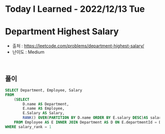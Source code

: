 # Today I Learned - 2022/12/13 Tue

# Department Highest Salary
- 출처 : https://leetcode.com/problems/department-highest-salary/
- 난이도 : Medium
<br>

## 풀이
```sql
SELECT Department, Employee, Salary
FROM
    (SELECT
        D.name AS Department,
        E.name AS Employee,
        E.Salary AS Salary,
        RANK() OVER(PARTITION BY D.name ORDER BY E.salary DESC)AS salary_rank
    FROM Employee AS E INNER JOIN Department AS D ON E.departmentId = D.id) AS sub
WHERE salary_rank = 1
```
